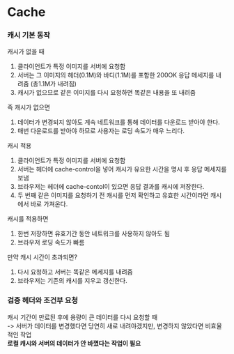 
# Cache

### 캐시 기본 동작
캐시가 없을 때
1) 클라이언트가 특정 이미지를 서버에 요청함
2) 서버는 그 이미지의 헤더(0.1M)와 바디(1.1M)를 포함한 200OK 응답 메세지를 내려줌 (총1.1M가 내려짐)
3) 캐시가 없으므로 같은 이미지를 다시 요청하면 똑같은 내용을 또 내려줌

즉 캐시가 없으면
1) 데이터가 변경되지 않아도 계속 네트워크를 통해 데이터를 다운로드 받아야 한다.
2) 매번 다운로드를 받아야 하므로 사용자는 로딩 속도가 매우 느리다.

캐시 적용
1) 클라이언트가 특정 이미지를 서버에 요청함
2) 서버는 헤더에 cache-control을 넣어 캐시가 유요한 시간을 명시 후 응답 메세지를 보냄
3) 브라우저는 헤더에 cache-contol이 있으면 응답 결과를 캐시에 저장한다.
4) 두 번째 같은 이미지를 요청하기 전 캐시를 먼저 확인하고 유효한 시간이라면 캐시에서 바로 가져온다.

캐시를 적용하면
1) 한번 저장하면 유효기간 동안 네트워크를 사용하지 않아도 됨
2) 브라우저 로딩 속도가 빠름

만약 캐시 시간이 초과되면?
1) 다시 요청하고 서버는 똑같은 메세지를 내려줌
2) 브라우저는 기존의 캐시를 지우고 갱신한다.


### 검증 헤더와 조건부 요청
캐시 기간이 만료된 후에 용량이 큰 데이터를 다시 요청할 때 <br/>
    -> 서버가 데이터를 변경했다면 당연히 새로 내려야겠지만, 변경하지 않았다면 비효율적인 작업<br/>
**로컬 캐시와 서버의 데이터가 안 바꼈다는 작업이 필요**
